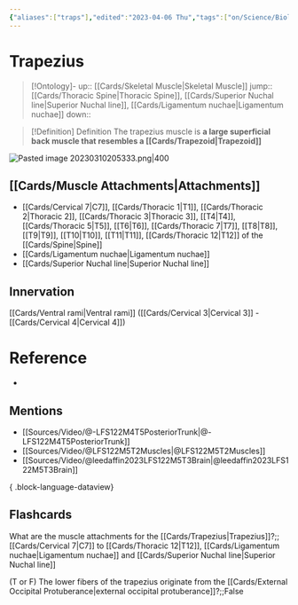 ```yaml
---
{"aliases":["traps"],"edited":"2023-04-06 Thu","tags":["on/Science/Biology/Anatomy","Uni/OMT1"],"date created":"2023-03-10 Fri","dg-publish":true,"permalink":"/cards/trapezius/","dgPassFrontmatter":true}
---
```


# Trapezius

> [!Ontology]-
> up:: [[Cards/Skeletal Muscle\|Skeletal Muscle]]
> jump:: [[Cards/Thoracic Spine\|Thoracic Spine]], [[Cards/Superior Nuchal line\|Superior Nuchal line]], [[Cards/Ligamentum nuchae\|Ligamentum nuchae]]
> down:: 

> [!Definition] Definition
> The trapezius muscle is **a large superficial back muscle that resembles a [[Cards/Trapezoid\|Trapezoid]]**

![Pasted image 20230310205333.png|400](/img/user/Extras/Images/Pasted%20image%2020230310205333.png)

## [[Cards/Muscle Attachments\|Attachments]]
- [[Cards/Cervical 7\|C7]], [[Cards/Thoracic 1\|T1]], [[Cards/Thoracic 2\|Thoracic 2]], [[Cards/Thoracic 3\|Thoracic 3]], [[T4\|T4]], [[Cards/Thoracic 5\|T5]], [[T6\|T6]], [[Cards/Thoracic 7\|T7]], [[T8\|T8]], [[T9\|T9]], [[T10\|T10]], [[T11\|T11]], [[Cards/Thoracic 12\|T12]] of the [[Cards/Spine\|Spine]]
- [[Cards/Ligamentum nuchae\|Ligamentum nuchae]]
- [[Cards/Superior Nuchal line\|Superior Nuchal line]]

## Innervation
[[Cards/Ventral rami\|Ventral rami]] ([[Cards/Cervical 3\|Cervical 3]] - [[Cards/Cervical 4\|Cervical 4]])

# Reference
- 

## Mentions
- [[Sources/Video/@-LFS122M4T5PosteriorTrunk\|@-LFS122M4T5PosteriorTrunk]]
- [[Sources/Video/@LFS122M5T2Muscles\|@LFS122M5T2Muscles]]
- [[Sources/Video/@leedaffin2023LFS122M5T3Brain\|@leedaffin2023LFS122M5T3Brain]]

{ .block-language-dataview}

## Flashcards

What are the muscle attachments for the [[Cards/Trapezius\|Trapezius]]?;;[[Cards/Cervical 7\|C7]] to [[Cards/Thoracic 12\|T12]], [[Cards/Ligamentum nuchae\|Ligamentum nuchae]] and [[Cards/Superior Nuchal line\|Superior Nuchal line]]
<!--SR:!2023-10-01,89,230-->

(T or F) The lower fibers of the trapezius originate from the [[Cards/External Occipital Protuberance\|external occipital protuberance]]?;;False
